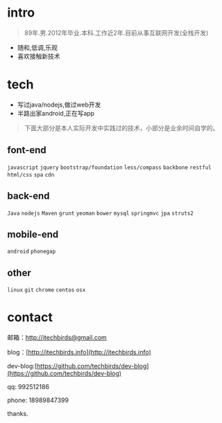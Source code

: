 
intro
======

> 89年.男.2012年毕业.本科.工作近2年.目前从事互联网开发(全栈开发)  

* 随和,低调,乐观
* 喜欢接触新技术


tech
======

* 写过java/nodejs,做过web开发
* 半路出家android,正在写app

> 下面大部分是本人实际开发中实践过的技术，小部分是业余时间自学的。 

## font-end 

`javascript` `jquery` `bootstrap/foundation` `less/compass` `backbone` `restful` `html/css` `spa` `cdn`

## back-end

`Java` `nodejs` `Maven` `grunt` `yeoman` `bower` `mysql` `springmvc` `jpa` `struts2`

## mobile-end

`android` `phonegap`

## other

`linux` `git`  `chrome` `centos` `osx`

contact
=======

邮箱：[http://itechbirds@gmail.com](http://itechbirds@gmail.com)

blog：[http://itechbirds.info](http://itechbirds.info)

dev-blog:[https://github.com/techbirds/dev-blog](https://github.com/techbirds/dev-blog)

qq: 992512186

phone: 18989847399

thanks.


























